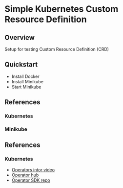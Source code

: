 # Simple Kubernetes Custom Resource Definition

## Overview

Setup for testing Custom Resource Definition (CRD)


## Quickstart

* Install Docker
* Install Minikube
* Start Minikube




## References

### Kubernetes



### Minikube


## References

### Kubernetes

* [Operators intor video](https://www.youtube.com/watch?v=ha3LjlD6g7g)
* [Operator hub](https://operatorhub.io)
* [Operator SDK repo](https://github.com/operator-framework/operator-sdk)


